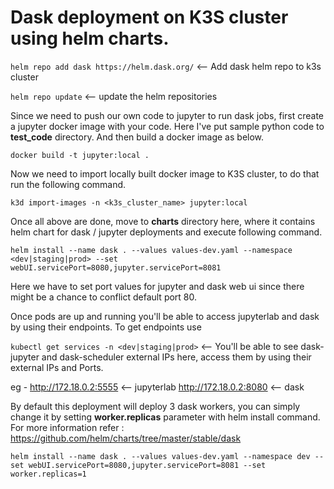 # Dask deployment on K3S cluster using helm charts.

`helm repo add dask https://helm.dask.org/` <-- Add dask helm repo to k3s cluster

`helm repo update` <-- update the helm repositories

Since we need to push our own code to jupyter to run dask jobs, first create a jupyter docker image with your code. Here I've put sample python code to **test_code** directory. And then build a docker image as below.

`docker build -t jupyter:local .`

Now we need to import locally built docker image to K3S cluster, to do that run the following command.

`k3d import-images -n <k3s_cluster_name> jupyter:local`

Once all above are done, move to **charts** directory here, where it contains helm chart for dask / jupyter deployments and execute following command.

`helm install --name dask . --values values-dev.yaml --namespace <dev|staging|prod> --set webUI.servicePort=8080,jupyter.servicePort=8081`

Here we have to set port values for jupyter and dask web ui since there might be a chance to conflict default port 80.

Once pods are up and running you'll be able to access jupyterlab and dask by using their endpoints. To get endpoints use

`kubectl get services -n <dev|staging|prod>` <-- You'll be able to see dask-jupyter and dask-scheduler external IPs here, access them by using their external IPs and Ports.

eg - http://172.18.0.2:5555 <-- jupyterlab
     http://172.18.0.2:8080 <-- dask


By default this deployment will deploy 3 dask workers, you can simply change it by setting **worker.replicas** parameter with helm install command. For more information refer : https://github.com/helm/charts/tree/master/stable/dask

`helm install --name dask . --values values-dev.yaml --namespace dev --set webUI.servicePort=8080,jupyter.servicePort=8081 --set worker.replicas=1`